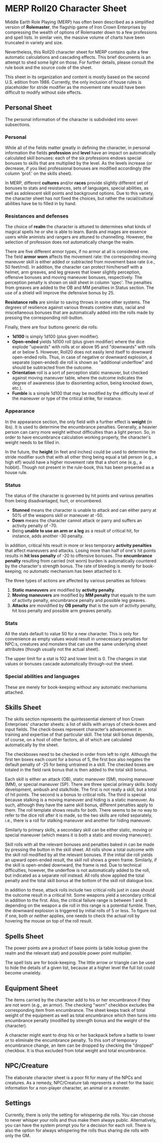 # MERP Roll20 Character Sheet

Middle Earth Role Playing (MERP) has often been described as a simplified version of **Rolemaster**, the flagship game of Iron Crown Enterprises by compressing the wealth of options of Rolemaster down to a few professions and spell lists. In similar vein, the massive volume of charts have been truncated in variety and size. 

Nevertheless, this Roll20 character sheet for MERP contains quite a few automatic calculations and cascading effects. This brief documents is an attempt to shed some light on those. For further details, please consult the rule book and the source code of the sheet.  

This sheet in its organization and content is mostly based on the second U.S. edition from 1986. Currently, the only inclusion of house rules is placeholder for stride modifier as the movement rate would have been difficult to modify without side effects.


## Personal Sheet

The personal information of the character is subdivided into seven subsections.

### Personal 

While all of the fields matter greatly in defining the character, in personal information the fields **profession** and **level** have an impact on automatically calculated skill bonuses: each of the six professions endows special bonuses to skills that are multiplied by the level. As the levels increase (or decrease, if you like) professional bonuses are modified accordingly (the column 'prof.' on the skills sheet). 

In MERP, different **cultures** and/or **races** provide slightly different set of bonuses to stats and resistances, sets of languages, special abilities, as well as adolescent skill points and background options. Due to this variety, the character sheet has not fixed the choices, but rather the racial/cultural abilities have be to filled in by hand.

### Resistances and defenses

The choice of **realm** the character is attuned to determines what kinds of magical spells he or she is able to learn. Bards and mages are essence users while animists and rangers are attuned to channelling. However, the selection of profession does not automatically change the realm. 

There are five different armor types, if no armor at all is considered one. The field **armor worn** affects the movement rate: the corresponding moving maneuver skill is either added or subtracted from movement base rate (i.e., 50 feet/rnd). In addition, the character can protect him/herself with a helmet, arm greaves, and leg greaves that lower slightly perception, offensive bonuses and moving maneuver bonuses, respectively. The perception penalty is shown on skill sheet in column 'spec'. The penalties from greaves are added to the OB and MM penalties in Status section. The use of a shield will improve the defensive bonus by 25.

**Resistance rolls** are similar to saving throws in some other systems. The degrees of resilience against various threats combine stats, racial and miscellaneous bonuses that are automatically added into the rolls made by pressing the corresponding roll-button. 

Finally, there are four buttons generic die rolls: 
* **1d100** is simply 1d100 (plus given modifier). 
* **Open-ended** yields 1d100 roll (plus given modifier) where the dice explode "upwards" with rolls at or above 95 and "downwards" with rolls at or below 5. However, Roll20 does not easily lend itself to downward open-ended rolls. Thus, in case of negative or downward explosion, a separate (open-ended) die roll is shown as "additional underflow" and should be subtracted from the outcome. 
* **Orientation** roll is a sort of perception static maneuver, but checked against moving maneuver table, where the outcome indicates the degree of awareness (due to disorienting action, being knocked down, etc.).
* **Fumble** is a simple 1d100 that may be modified by the difficulty level of the maneuver or type of the critical strike, for instance.

### Appearance

In the appearance section, the only field with a further effect is **weight** (in lbs). It is used to determine the encumbrance penalties. Generally, a heavier person can carry more weight without difficulties than a light person. So, in order to have encumbrance calculation working properly, the character's weight needs to be filled in.

In the future, the **height** (in feet and inches) could be used to determine the stride modifier such that with all other thing being equal a tall person (e.g., a high elf) would have a higher movement rate that a short one (e.g., a hobbit). Though not present in the rule-book, this has been presented as a house rule.

### Status

The status of the character is governed by hit points and various penalties from being disadvantaged, hurt, or encumbered. 
* **Stunned** means the character is unable to attack and can either parry at 50% of the weapons skill or maneuver at -50.
* **Down** means the character cannot attack or parry and suffers an activity penalty of -70. 
* Being **unable to use an arm or a leg** as a result of critical hit, for instance, adds another -30 penalty. 

In addition, critical hits result in more or less temporary **activity penalties** that affect maneuvers and attacks. Losing more than half of one's hit points results in **hit loss penalty** of -20 to offensive bonuses. The **encumbrance penalty** resulting from carried (not worn) burden is automatically countered by the character's strength bonus. The rate of bleeding is merely for book-keeping; no automatic mechanism has been attached to it. 

The three types of actions are affected by various penalties as follows:
1. **Static maneuvers** are modified by **activity penalty**.
1. **Moving maneuvers** are modified by **MM penalty** that equals to the sum of activity penalty, encumbrance penalty and possible leg greaves.
1. **Attacks** are movidified by **OB penalty** that is the sum of activity penalty, hit loss penalty and possible arm greaves penalty.

### Stats

All the stats default to value 50 for a new character. This is only for convenience as empty values would result in unnecessary penalties for NPC:s, creatures and monsters that can use the same underlying sheet attributes (though usually not the actual sheet). 

The upper limit for a stat is 102 and lower limit is 0. The changes in stat values or bonuses cascade automatically through-out the sheet.

### Special abilities and languages

These are merely for book-keeping without any automatic mechanisms attached.

## Skills Sheet

The skills section represents the quintessential element of Iron Crown Enterprises' character sheets: a list of skills with arrays of check-boxes and input fields. The check-boxes represent character's advancement in training and expertise of that particular skill. The total skill bonus depends, of course, on a host of other factors, all of which are calculated automatically by the sheet.

The checkboxes need to be checked in order from left to right. Although the first ten boxes each count for a bonus of 5, the first box also negates the default penalty of -25 for being untrained in a skill. The checked boxes are totaled in the field rank bonus that is then added to the total skill bonus. 

Each skill is either an attack (OB), static maneuver (SM), moving maneuver (MM), or special maneuver (SP). There are three special primary skills: body development, ambush and stalk/hide. The first is not really a skill, but a total of hit points. The second is a bonus to critical rolls. The third is special because stalking is a moving maneuver and hiding is a static maneuver. As such, although they have the same skill bonus, different penalties apply to them. The roll template shows results for both. There seems to be no way to refer to the dice roll after it is made, so the two skills are rolled separately, i.e., there is a  roll for stalking maneuver and another for hiding maneuver. 

Similarly to primary skills, a secondary skill can be either static, moving or special maneuver (which means it is both a static and moving maneuver). 

Skill rolls with all the relevant bonuses and penalties baked in can be made by pressing the button in the skill sheet. All rolls show a total outcome with the skill roll modified by all the relevant bonuses. If the initial die roll yields an upward open-ended result, the skill roll shows a green frame. Similarly, if the skill is open-ended downward, the frame is red. Due to technical difficulties, however, the underflow is not automatically added to the roll, but indicated as a separate roll instead. All rolls show applied the total penalty and the total skill bonus at the bottom of the skill roll dialogue box.

In addition to these, attack rolls include two critical rolls just in case should the outcome result in a critical hit. Some weapons yield a secondary critical in addition to the first. Also, the critical failure range is between 1 and 8: depending on the weapon a die roll in this range is a potential fumble. Then, the downward explosion is triggered by initial rolls of 5 or less. To figure out if one, both or neither applies, one needs to check the actual roll by hovering the mouse on top of the roll result.


## Spells Sheet

The power points are a product of base points (a table lookup given the realm and the relevant stat) and possible power point multiplier. 

The spell lists are for book-keeping. The little arrow or triangle can be used to hide the details of a given list, because at a higher level the full list could become unwieldy.

## Equipment Sheet

The items carried by the character add to his or her encumbrance if they are not worn (e.g., an armor). The checking "worn" checkbox excludes the corresponding item from encumbrance. The sheet keeps track of total weight of the equipment as well as total encumbrance which then turns into encumbrance penalty (modified by strength bonus and the weight of the character). 

A character might want to drop his or her backpack before a battle to lower or to eliminate the encumbrance penalty. To this sort of temporary encumbrance change, an item can be dropped by checking the "dropped" checkbox. It is thus excluded from total weight and total encumbrance.

## NPC/Creature

The elaborate character sheet is a poor fit for many of the NPCs and creatures. As a remedy, NPC/Creature tab represents a sheet for the basic information for a non-player character, an animal or a monster. 

## Settings

Currently, there is only the setting for whispering die rolls. You can choose to never whisper your rolls and thus make them always public. Alternatively, you can have the system prompt you for a decision for each roll. There is also the option for always whispering the rolls thus sharing die rolls with only the GM.
